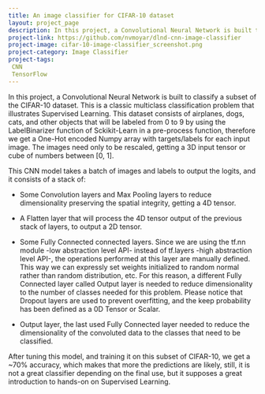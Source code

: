 ```yaml
---
title: An image classifier for CIFAR-10 dataset
layout: project_page
description: In this project, a Convolutional Neural Network is built to classify a subset of the CIFAR-10 dataset. This is a classic multiclass classification problem that illustrates Supervised Learning in action.  
project-link: https://github.com/nvmoyar/dlnd-cnn-image-classifier
project-image: cifar-10-image-classifier_screenshot.png
project-category: Image Classifier
project-tags:
 CNN
 TensorFlow
---
```


In this project, a Convolutional Neural Network is built to classify a subset of the CIFAR-10 dataset. This is a classic multiclass classification problem that illustrates Supervised Learning. This dataset consists of airplanes, dogs, cats, and other objects that will be labeled from 0 to 9 by using the LabelBinarizer function of Sckikit-Learn in a pre-process function, therefore we get a One-Hot encoded Numpy array with targets/labels for each input image. The images need only to be rescaled, getting a 3D input tensor or cube of numbers between [0, 1]. 

This CNN model takes a batch of images and labels to output the logits, and it consists of a stack of: 

* Some Convolution layers and Max Pooling layers to reduce dimensionality preserving the spatial integrity, getting a 4D tensor.

* A Flatten layer that will process the 4D tensor output of the previous stack of layers, to output a 2D tensor.

* Some Fully Connected connected layers. Since we are using the tf.nn module -low abstraction level API- instead of tf.layers -high abstraction level API-, the operations performed at this layer are manually defined. This way we can expressly set weights initialized to random normal rather than random distribution, etc. For this reason, a different Fully Connected layer called Output layer is needed to reduce dimensionality to the number of classes needed for this problem. Please notice that Dropout layers are used to prevent overfitting, and the keep probability has been defined as a 0D Tensor or Scalar. 

* Output layer, the last used Fully Connected layer needed to reduce the dimensionality of the convoluted data to the classes that need to be classified. 

After tuning this model, and training it on this subset of CIFAR-10, we get a ~70% accuracy, which makes that more the predictions are likely, still, it is not a great classifier depending on the final use, but it supposes a great introduction to hands-on on Supervised Learning. 



